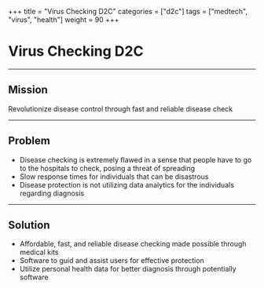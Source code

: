 +++
title = "Virus Checking D2C"
categories = ["d2c"]
tags = ["medtech", "virus", "health"]
weight = 90
+++

# Virus Checking D2C

---

## Mission

Revolutionize disease control through fast and reliable disease check

---

## Problem

- Disease checking is extremely flawed in a sense that people have to go to the hospitals to check, posing a threat of spreading
- Slow response times for individuals that can be disastrous
- Disease protection is not utilizing data analytics for the individuals regarding diagnosis

---

## Solution

- Affordable, fast, and reliable disease checking made possible through medical kits
- Software to guid and assist users for effective protection
- Utilize personal health data for better diagnosis through potentially software
